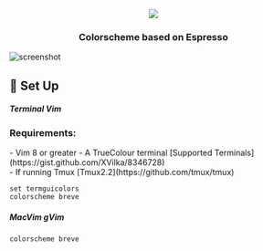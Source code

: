<p align="center">
<img src="https://user-images.githubusercontent.com/11221489/46771659-6886bc80-cca9-11e8-89b1-9ade979cd778.png"/>
</p>
<h3 align="center">Colorscheme based on Espresso</h3>

![screenshot](https://user-images.githubusercontent.com/11221489/46831828-49476800-cd59-11e8-9d31-a72da14ed3dc.png)

:space_invader: Set Up
------

<h5 align="left">Terminal Vim</h5>
<h3>Requirements:</h3>
- Vim 8 or greater
- A TrueColour terminal [Supported Terminals](https://gist.github.com/XVilka/8346728) <br>
- If running Tmux [Tmux2.2](https://github.com/tmux/tmux)<br>

```VimL
set termguicolors
colorscheme breve
```

<h5 align="left">MacVim gVim</h5>

```VimL
colorscheme breve
```
